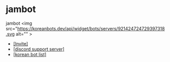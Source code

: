 # jambot
jambot
<img src="https://koreanbots.dev/api/widget/bots/servers/921424724729397318.svg alt="" >
- [[Invite]](http://invite.jambot.kro.kr) 
- [[discord support server]](https://discord.gg/B6MjFDjz23)
- [[korean bot list]](https://koreanbots.dev/bots/921424724729397318)
